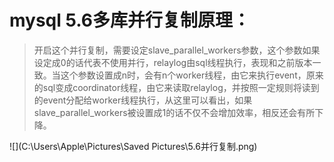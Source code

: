 # mysql 5.6多库并行复制原理：

> 开启这个并行复制，需要设定slave_parallel_workers参数，这个参数如果设定成0的话代表不使用并行，relaylog由sql线程执行，表现和之前版本一致。当这个参数设置成n时，会有n个worker线程，由它来执行event，原来的sql变成coordinator线程，由它来读取relaylog，并按照一定规则将读到的event分配给worker线程执行，从这里可以看出，如果slave_parallel_workers被设置成1的话不仅不会增加效率，相反还会有所下降。

![](C:\Users\Apple\Pictures\Saved Pictures\5.6并行复制.png)